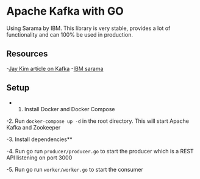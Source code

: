 # Apache Kafka with GO

Using Sarama by IBM. This library is very stable, provides a lot of functionality and can 100% be used in production.

## Resources

-[Jay Kim article on Kafka](https://jskim1991.medium.com/docker-docker-compose-example-for-kafka-zookeeper-and-schema-registry-c516422532e7)
-[IBM sarama](https://github.com/IBM/sarama)

## Setup

- 1. Install Docker and Docker Compose

-2. Run `docker-compose up -d` in the root directory. This will start Apache Kafka and Zookeeper

-3. Install dependencies**

-4. Run go run `producer/producer.go` to start the producer which is a REST API listening on port 3000

-5. Run go run `worker/worker.go` to start the consumer
